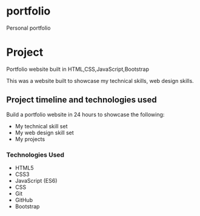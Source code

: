 
# portfolio
Personal portfolio

# Project



Portfolio website built in HTML,CSS,JavaScript,Bootstrap


This was a website built to showcase my technical skills, web design skills.



## Project timeline and technologies used

Build a portfolio website in 24 hours to showcase the following:
* My technical skill set
* My web design skill set
* My projects

### Technologies Used

* HTML5
* CSS3
* JavaScript (ES6)
* CSS
* Git
* GitHub
* Bootstrap
